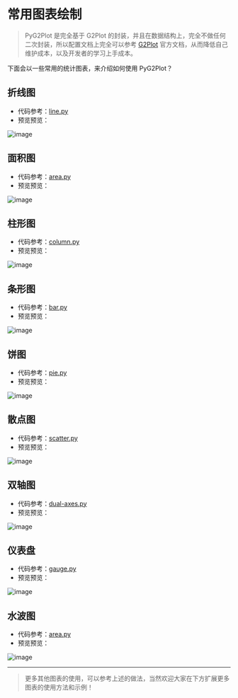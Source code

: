 # 常用图表绘制

> PyG2Plot 是完全基于 G2Plot 的封装，并且在数据结构上，完全不做任何二次封装，所以配置文档上完全可以参考 [G2Plot](https://g2plot.antv.vision/) 官方文档，从而降低自己维护成本，以及开发者的学习上手成本。

下面会以一些常用的统计图表，来介绍如何使用 PyG2Plot？


## 折线图

- 代码参考：[line.py](./plots/line.py)
- 预览预览：

![image](https://user-images.githubusercontent.com/7856674/105569209-bb9db400-5d7a-11eb-9840-e733152930ad.png)


## 面积图

- 代码参考：[area.py](./plots/area.py)
- 预览预览：

![image](https://user-images.githubusercontent.com/7856674/105569305-a7a68200-5d7b-11eb-8a44-dea2a3ea1b8b.png)


## 柱形图

- 代码参考：[column.py](./plots/column.py)
- 预览预览：

![image](https://user-images.githubusercontent.com/7856674/105569411-55b22c00-5d7c-11eb-9465-039fccd8037c.png)


## 条形图

- 代码参考：[bar.py](./plots/bar.py)
- 预览预览：

![image](https://user-images.githubusercontent.com/7856674/105569482-d7a25500-5d7c-11eb-8159-8e57cd68e890.png)


## 饼图

- 代码参考：[pie.py](./plots/pie.py)
- 预览预览：

![image](https://user-images.githubusercontent.com/7856674/105569788-b7c06080-5d7f-11eb-8a7e-a568fe80a746.png)


## 散点图

- 代码参考：[scatter.py](./plots/scatter.py)
- 预览预览：

![image](https://user-images.githubusercontent.com/7856674/105569607-daea1080-5d7d-11eb-8d0f-0edcf8312a5c.png)


## 双轴图

- 代码参考：[dual-axes.py](./plots/dual-axes.py)
- 预览预览：

![image](https://user-images.githubusercontent.com/7856674/105569671-8e530500-5d7e-11eb-9ad1-c682f59090fc.png)


## 仪表盘

- 代码参考：[gauge.py](./plots/gauge.py)
- 预览预览：

![image](https://user-images.githubusercontent.com/7856674/105569719-16d1a580-5d7f-11eb-940e-ae3930394b12.png)


## 水波图

- 代码参考：[area.py](./plots/column.py)
- 预览预览：

![image](https://user-images.githubusercontent.com/7856674/105569773-92335700-5d7f-11eb-8a44-20e19e5b17f0.png)


----

> 更多其他图表的使用，可以参考上述的做法，当然欢迎大家在下方扩展更多图表的使用方法和示例！
